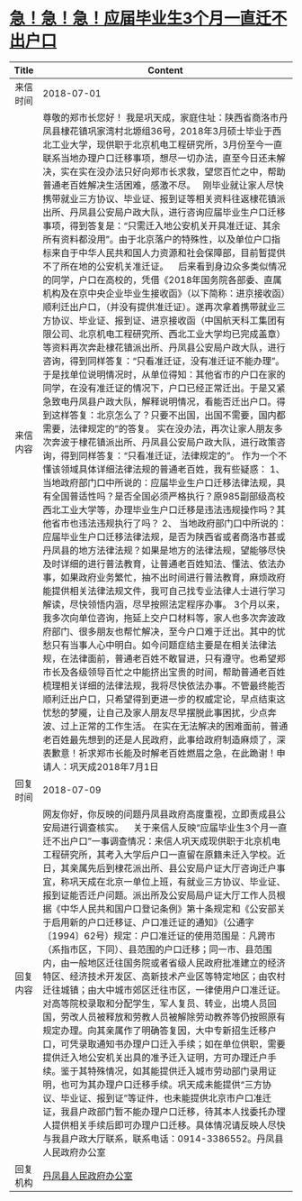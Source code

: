 # <a href="http://www.shangluo.gov.cn/zmhd/ldxxxx.jsp?urltype=leadermail.LeaderMailContentUrl&wbtreeid=1112&leadermailid=4795">急！急！急！应届毕业生3个月一直迁不出户口</a>
| Title |                                                                                                                                                                                                                                                                                                                                                                                                                                                                                                                                                                                                                                                                                       Content                                                                                                                                                                                                                                                                                                                                                                                                                                                                                                                                                                                                                                                                                        |
|:-----:|--------------------------------------------------------------------------------------------------------------------------------------------------------------------------------------------------------------------------------------------------------------------------------------------------------------------------------------------------------------------------------------------------------------------------------------------------------------------------------------------------------------------------------------------------------------------------------------------------------------------------------------------------------------------------------------------------------------------------------------------------------------------------------------------------------------------------------------------------------------------------------------------------------------------------------------------------------------------------------------------------------------------------------------------------------------------------------------------------------------------------------------------------------------------------------------------------------------------------------------------------------------------------------------------------------------------------------------------------------------------------------------|
| 来信时间  | 2018-07-01                                                                                                                                                                                                                                                                                                                                                                                                                                                                                                                                                                                                                                                                                                                                                                                                                                                                                                                                                                                                                                                                                                                                                                                                                                                                                                                                                                           |
| 来信内容  | 尊敬的郑市长您好！ 我是巩天成，家庭住址：陕西省商洛市丹凤县棣花镇巩家湾村北塬组36号，2018年3月硕士毕业于西北工业大学，现供职于北京机电工程研究所，3月份至今一直联系当地办理户口迁移事项，想尽一切办法，直至今日还未解决，实在实在没办法只好向郑市长求救，望您百忙之中，帮助普通老百姓解决生活困难，感激不尽。   刚毕业就让家人尽快携带就业三方协议、毕业证、报到证等相关资料往返棣花镇派出所、丹凤县公安局户政大队，进行咨询应届毕业生户口迁移事项，得到答复是：“只需迁入地公安机关开具准迁证、其余所有资料都没用”。由于北京落户的特殊性，以及单位户口指标来自于中华人民共和国人力资源和社会保障部，目前暂提供不了所在地的公安机关准迁证。    后来看到身边众多类似情况的同学，户口在高校的，凭借《2018年国务院各部委、直属机构及在京中央企业毕业生接收函》（以下简称：进京接收函）顺利迁出户口，（并没有提供准迁证）。遂再次拿着携带就业三方协议、毕业证、报到证、进京接收函（中国航天科工集团有限公司、北京机电工程研究所、西北工业大学均已完成盖章）等资料再次奔赴棣花镇派出所、丹凤县公安局户政大队，进行咨询，得到同样答复：“只看准迁证，没有准迁证不能办理”。 于是找单位说明情况时，从单位得知：其他省市的户口在家的同学，在没有准迁证的情况下，户口已经正常迁出。于是又紧急致电丹凤县户政大队，解释说明情况，看能否迁出户口。得到这样答复：北京怎么了？只要不出国，出国不需要，国内都需要，法律规定的”的答复。 实在没办法，再次让家人朋友多次奔波于棣花镇派出所、丹凤县公安局户政大队，进行政策咨询，得到同样答复：“只看准迁证，法律规定的”。 作为一个不懂该领域具体详细法律法规的普通老百姓，我有些疑惑： 1、 当地政府部门口中所说的：应届毕业生户口迁移法律法规，具有全国普适性吗？是否全国必须严格执行？原985副部级高校西北工业大学等，办理毕业生户口迁移是违法违规操作吗？其他省市也违法违规执行了吗？ 2、 当地政府部门口中所说的：应届毕业生户口迁移法律法规，是否为陕西省或者商洛市甚或丹凤县的地方法律法规？如果是地方的法律法规，望能够尽快及时详细的进行普法教育，让普通老百姓知法、懂法、依法办事，如果政府业务繁忙，抽不出时间进行普法教育，麻烦政府能提供相关法律法规文件，我可自己找专业法律人士进行学习解读，尽快领悟内涵，尽早按照法定程序办事。 3个月以来，我多次向单位咨询，拖延上交户口材料等，家人也多次奔波政府部门、很多朋友也帮忙解决，至今户口难于迁出。其中的忧愁只有当事人心中明白。如今问题症结主要是在相关法律法规，在法律面前，普通老百姓不敢冒进，只有遵守。也希望郑市长及各级领导百忙之中能挤出宝贵的时间，帮助普通老百姓梳理相关详细的法律法规，我将尽快依法办事。不管最终能否顺利迁出户口，只希望得到更进一步的权威定论，早点结束这忧愁的梦魇，让自己及家人朋友尽早摆脱此事困扰，少点奔波、过上正常的工作生活。 在实在无法解决的困难面前，普通老百姓最先想到的还是人民政府，此事给政府制造麻烦了，深表歉意！祈求郑市长能及时解老百姓燃眉之急，在此跪谢！申请人：巩天成2018年7月1日 |
| 回复时间  | 2018-07-09                                                                                                                                                                                                                                                                                                                                                                                                                                                                                                                                                                                                                                                                                                                                                                                                                                                                                                                                                                                                                                                                                                                                                                                                                                                                                                                                                                           |
| 回复内容  | 网友你好，你反映的问题丹凤县政府高度重视，立即责成县公安局进行调查核实。    关于来信人反映“应届毕业生3个月一直迁不出户口”一事调查情况：来信人巩天成现供职于北京机电工程研究所，其考入大学后户口一直留在原籍未迁入学校。近日，其亲属先后到棣花派出所、县公安局户证大厅咨询迁户事宜，称巩天成在北京一单位上班，有就业三方协议、毕业证、报到证能否迁户问题。派出所及公安局局户证大厅工作人员根据《中华人民共和国户口登记条例》第十条规定和《公安部关于启用新的户口迁移证、户口准迁证的通知》（公通字〔1994〕62号）规定：户口准迁证的使用范围是：凡跨市（系指市区，下同）、县范围的户口迁移；同一市、县范围内，由一般地区迁往国务院或者省级人民政府批准建立的经济特区、经济技术开发区、高新技术产业区等特定地区；由农村迁往城镇；由大中城市郊区迁往市区，一律使用户口准迁证。对高等院校录取和分配学生，军人复员、转业，出境人员回国，劳改人员被释放和劳教人员被解除劳动教养等仍按照原有规定办理。向其亲属作了明确答复因，大中专新招生迁移户口，可凭录取通知书办理户口迁入手续；如在单位供职，需要提供迁入地公安机关出具的准予迁入证明，方可办理迁户手续。鉴于其特殊情况，如其能提供迁入城市劳动部门录用证明，也可为其办理户口迁移手续。巩天成未能提供“三方协议、毕业证、报到证”等证件，也未能提供北京市户口准迁证，我县户政部门暂不能办理户口迁移，待其本人找委托办理人提供相关手续后即可办理户口迁移。具体情况请反映人尽快与我县户政大厅联系，联系电话：0914-3386552。丹凤县人民政府办公室                                                                                                                                                                                                                                                                                                                                                                                                                                                                                                                                                                                                                                                                            |
| 回复机构  | <a href="../../category/agencies/丹凤县人民政府办公室.md">丹凤县人民政府办公室</a>                                                                                                                                                                                                                                                                                                                                                                                                                                                                                                                                                                                                                                                                                                                                                                                                                                                                                                                                                                                                                                                                                                                                                                                                                                                                                                                       |